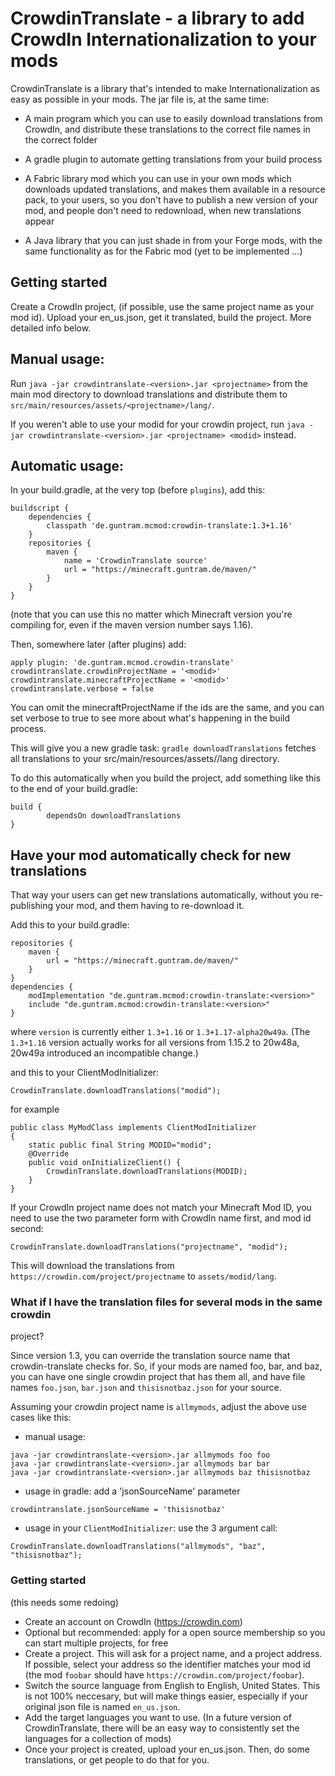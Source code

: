 CrowdinTranslate - a library to add CrowdIn Internationalization to your mods
=============================================================================

CrowdinTranslate is a library that's intended to make Internationalization as 
easy as possible in your mods. The jar file is, at the same time:

- A main program which you can use to easily download translations from
CrowdIn, and distribute these translations to the correct file names in the
correct folder

- A gradle plugin to automate getting translations from your build process

- A Fabric library mod which you can use in your own mods which downloads
updated translations, and makes them available in a resource pack, to your
users, so you don't have to publish a new version of your mod, and people
don't need to redownload, when new translations appear

- A Java library that you can just shade in from your Forge mods, with the same
functionality as for the Fabric mod (yet to be implemented ...)



## Getting started

Create a CrowdIn project, (if possible, use the same project name as your mod id).
Upload your en_us.json, get it translated, build the project. More detailed 
info below.

## Manual usage:

Run `java -jar crowdintranslate-<version>.jar <projectname>` from the main
mod directory to download translations and distribute them
to `src/main/resources/assets/<projectname>/lang/`.

If you weren't able to use your modid for your crowdin project, run
`java -jar crowdintranslate-<version>.jar <projectname> <modid>` instead.

## Automatic usage:

In your build.gradle, at the very top (before `plugins`), add this:

```
buildscript {
    dependencies {
        classpath 'de.guntram.mcmod:crowdin-translate:1.3+1.16'
    }
    repositories {
        maven {
            name = 'CrowdinTranslate source'
            url = "https://minecraft.guntram.de/maven/"
        }
    }
}
```

(note that you can use this no matter which Minecraft version you're compiling
for, even if the maven version number says 1.16).

Then, somewhere later (after plugins) add:

```
apply plugin: 'de.guntram.mcmod.crowdin-translate'
crowdintranslate.crowdinProjectName = '<modid>'
crowdintranslate.minecraftProjectName = '<modid>'
crowdintranslate.verbose = false
```

You can omit the minecraftProjectName if the ids are the same, and you can
set verbose to true to see more about what's happening in the build process.

This will give you a new gradle task: `gradle downloadTranslations` fetches 
all translations to your src/main/resources/assets/<modid>/lang directory.

To do this automatically when you build the project, add something like this
to the end of your build.gradle:

```
build {
        dependsOn downloadTranslations
}
```

## Have your mod automatically check for new translations

That way your users can get new translations automatically, without
you re-publishing your mod, and them having to re-download it.

Add this to your build.gradle:

```
repositories {
	maven {
		url = "https://minecraft.guntram.de/maven/"
	}
}
dependencies {
    modImplementation "de.guntram.mcmod:crowdin-translate:<version>"
    include "de.guntram.mcmod:crowdin-translate:<version>"
}
```

where `version` is currently either `1.3+1.16` or `1.3+1.17-alpha20w49a`.
(The `1.3+1.16` version actually works for all versions from 1.15.2 to 20w48a,
20w49a introduced an incompatible change.)

and this to your ClientModInitializer:

```
CrowdinTranslate.downloadTranslations("modid");
```

for example

```
public class MyModClass implements ClientModInitializer 
{
    static public final String MODID="modid";
    @Override
    public void onInitializeClient() {
        CrowdinTranslate.downloadTranslations(MODID);
    }
}
```

If your CrowdIn project name does not match your Minecraft Mod ID, you need
to use the two parameter form with CrowdIn name first, and mod id second:

```
CrowdinTranslate.downloadTranslations("projectname", "modid");
```

This will download the translations from
`https://crowdin.com/project/projectname`
to `assets/modid/lang`.

### What if I have the translation files for several mods in the same crowdin
project?

Since version 1.3, you can override the translation source name that
crowdin-translate checks for. So, if your mods are named foo, bar, and baz,
you can have one single crowdin project that has them all, and have file names
`foo.json`, `bar.json` and `thisisnotbaz.json` for your source.

Assuming your crowdin project name is `allmymods`,
adjust the above use cases like this:

* manual usage:
```
java -jar crowdintranslate-<version>.jar allmymods foo foo
java -jar crowdintranslate-<version>.jar allmymods bar bar
java -jar crowdintranslate-<version>.jar allmymods baz thisisnotbaz
```

* usage in gradle: add a 'jsonSourceName' parameter

```
crowdintranslate.jsonSourceName = 'thisisnotbaz'
```

* usage in your `ClientModInitializer`: use the 3 argument call:

```
CrowdinTranslate.downloadTranslations("allmymods", "baz", "thisisnotbaz");
```

### Getting started
(this needs some redoing)
- Create an account on CrowdIn (https://crowdin.com)
- Optional but recommended: apply for a open source membership so you can start multiple projects, for free
- Create a project. This will ask for a project name, and a project address. 
If possible, select your address so the identifier matches your mod id
(the mod `foobar` should have `https://crowdin.com/project/foobar`).
- Switch the source language from English to English, United States. This is not
100% neccesary, but will make things easier, especially if your original json
file is named `en_us.json`.
- Add the target languages you want to use. (In a future version of CrowdinTranslate,
there will be an easy way to consistently set the languages for a collection 
of mods)
- Once your project is created, upload your en_us.json. Then, do some translations,
or get people to do that for you.
